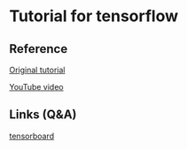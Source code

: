 # Tutorial for tensorflow
## Reference
[Original tutorial](https://github.com/Hvass-Labs/TensorFlow-Tutorials)

[YouTube video](https://www.youtube.com/playlist?list=PL9Hr9sNUjfsmEu1ZniY0XpHSzl5uihcXZ)

## Links (Q&A)

[tensorboard](http://stackoverflow.com/questions/33634008/how-to-install-tensorflow)
